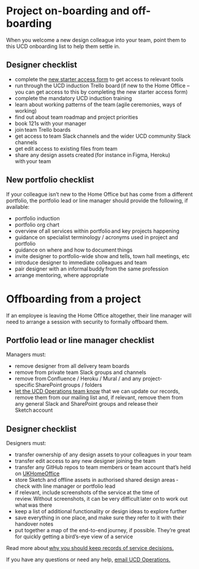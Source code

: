 Project on-boarding and off-boarding
====================================

When you welcome a new design colleague into your team, point them to this UCD onboarding list to help them settle in. 

## Designer checklist 

-	complete the [new starter access form](https://www.homeofficesurveys.homeoffice.gov.uk/s/3OJU4F/) to get access to relevant tools
-	run through the UCD induction Trello board (if new to the Home Office – you can get access to this by completing the new starter access form)
-	complete the mandatory UCD induction training
-	learn about working patterns of the team (agile ceremonies, ways of working)  
-	find out about team roadmap and project priorities   
-	book 121s with your manager
-	join team Trello boards   
-	get access to team Slack channels and the wider UCD community Slack channels  
-	get edit access to existing files from team 
-	share any design assets created (for instance in Figma, Heroku) with your team
  
## New portfolio checklist 

If your colleague isn’t new to the Home Office but has come from a different portfolio, the portfolio lead or line manager should provide the following, if available: 

-	portfolio induction  
-	portfolio org chart   
-	overview of all services within portfolio and key projects happening  
-	guidance on specialist terminology / acronyms used in project and portfolio  
-	guidance on where and how to document things
-	invite designer to portfolio-wide show and tells, town hall meetings, etc  
-	introduce designer to immediate colleagues and team  
-	pair designer with an informal buddy from the same profession  
-	arrange mentoring, where appropriate
  
# Offboarding from a project 
If an employee is leaving the Home Office altogether, their line manager will need to arrange a session with security to formally offboard them.

## Portfolio lead or line manager checklist 

Managers must:  

-	remove designer from all delivery team boards  
-	remove from private team Slack groups and channels  
-	remove from Confluence / Heroku / Mural / and any project-specific SharePoint groups / folders   
-	[let the UCD Operations team know](mailto:ucdops@homeoffice.gov.uk) that we can update our records, remove them from our mailing list and, if relevant, remove them from any general Slack and SharePoint groups and release their Sketch account
  
## Designer checklist 

Designers must: 

-	transfer ownership of any design assets to your colleagues in your team 
-	transfer edit access to any new designer joining the team 
-	transfer any GitHub repos to team members or team account that’s held on [UKHomeOffice](https://github.com/UKHomeOffice)
-	store Sketch and offline assets in authorised shared design areas - check with line manager or portfolio lead  
-	if relevant, include screenshots of the service at the time of review. Without screenshots, it can be very difficult later on to work out what was there  
-	keep a list of additional functionality or design ideas to explore further  
-	save everything in one place, and make sure they refer to it with their handover notes  
-	put together a map of the end-to-end journey, if possible. They’re great for quickly getting a bird’s-eye view of a service
  
Read more about [why you should keep records of service decisions.](https://hodigital.blog.gov.uk/2017/10/27/take-note-why-you-should-keep-records-of-service-decisions/)

If you have any questions or need any help, [email UCD Operations.](ucdops@homeoffice.gov.uk)  
